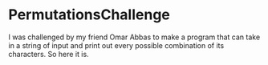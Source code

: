 # PermutationsChallenge
I was challenged by my friend Omar Abbas to make a program that can take in a string of input and print out every possible combination of its characters. So here it is.

